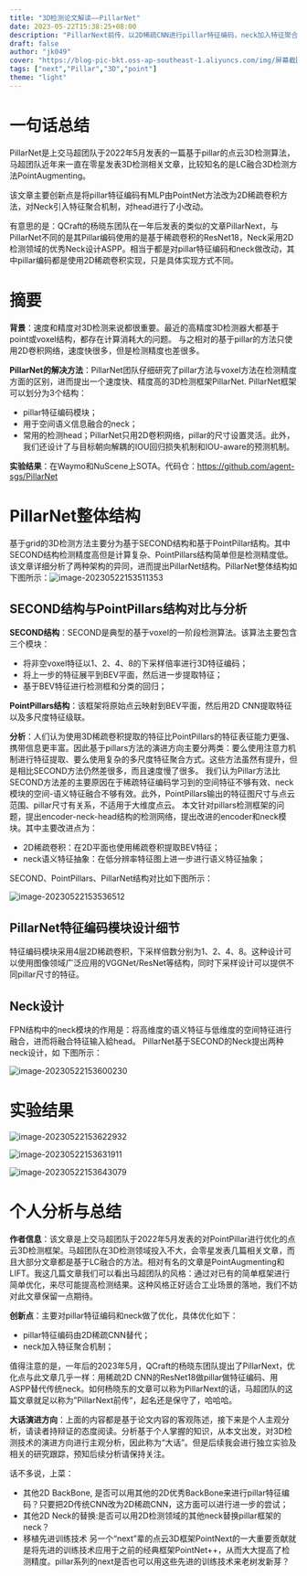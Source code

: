 ```yaml
---
title: "3D检测论文解读——PillarNet"
date: 2023-05-22T15:38:25+08:00
description: "PillarNext前传，以2D稀疏CNN进行pillar特征编码，neck加入特征聚合机制"
draft: false
author: "jk049"
cover: "https://blog-pic-bkt.oss-ap-southeast-1.aliyuncs.com/img/屏幕截图 2022-10-19 215557.png"
tags: ["next","Pillar","3D","point"]
theme: "light"
---
```


# 一句话总结

PillarNet是上交马超团队于2022年5月发表的一篇基于pillar的点云3D检测算法，马超团队近年来一直在零星发表3D检测相关文章，比较知名的是LC融合3D检测方法PointAugmenting。

该文章主要创新点是将pillar特征编码有MLP由PointNet方法改为2D稀疏卷积方法，对Neck引入特征聚合机制，对head进行了小改动。

有意思的是：QCraft的杨晓东团队在一年后发表的类似的文章PillarNext，与PillarNet不同的是其Pillar编码使用的是基于稀疏卷积的ResNet18，Neck采用2D检测领域的优秀Neck设计ASPP。相当于都是对pillar特征编码和neck做改动，其中pillar编码都是使用2D稀疏卷积实现，只是具体实现方式不同。

# 摘要

**背景**：速度和精度对3D检测来说都很重要。最近的高精度3D检测器大都基于point或voxel结构，都存在计算消耗大的问题。 与之相对的基于pillar的方法只使用2D卷积网络，速度快很多，但是检测精度也差很多。 

**PillarNet的解决方法**：PillarNet团队仔细研究了pillar方法与voxel方法在检测精度方面的区别，进而提出一个速度快、精度高的3D检测框架PillarNet. PillarNet框架可以划分为3个结构：

- pillar特征编码模块；
- 用于空间语义信息融合的neck；
- 常用的检测head；PillarNet只用2D卷积网络，pillar的尺寸设置灵活。此外，我们还设计了与目标朝向解耦的IOU回归损失机制和IOU-aware的预测机制。

**实验结果**：在Waymo和NuScene上SOTA。代码仓：https://github.com/agent-sgs/PillarNet

# PillarNet整体结构

基于grid的3D检测方法主要分为基于SECOND结构和基于PointPillar结构。其中SECOND结构检测精度高但是计算复杂、PointPillars结构简单但是检测精度低。该文章详细分析了两种架构的异同，进而提出PillarNet结构。PillarNet整体结构如下图所示：![image-20230522153511353](https://blog-pic-bkt.oss-ap-southeast-1.aliyuncs.com/img/image-20230522153511353.png)

## SECOND结构与PointPillars结构对比与分析

**SECOND结构**：SECOND是典型的基于voxel的一阶段检测算法。该算法主要包含三个模块：

- 将非空voxel特征以1、2、4、8的下采样倍率进行3D特征编码；
- 将上一步的特征展平到BEV平面，然后进一步提取特征；
- 基于BEV特征进行检测框和分类的回归；

**PointPillars结构**：该框架将原始点云映射到BEV平面，然后用2D CNN提取特征以及多尺度特征级联。

**分析**：人们认为使用3D稀疏卷积提取的特征比PointPillars的特征表征能力更强、携带信息更丰富。因此基于pillars方法的演进方向主要分两类：要么使用注意力机制进行特征提取、要么使用复杂的多尺度特征聚合方式。这些方法虽然有提升，但是相比SECOND方法仍然差很多，而且速度慢了很多。 我们认为Pillar方法比SECOND方法差的主要原因在于稀疏特征编码学习到的空间特征不够有效、neck模块的空间-语义特征融合不够有效。此外，PointPillars输出的特征图尺寸与点云范围、pillar尺寸有关系，不适用于大维度点云。 本文针对pillars检测框架的问题，提出encoder-neck-head结构的检测网络，提出改进的encoder和neck模块。其中主要改进点为：

- 2D稀疏卷积：在2D平面也使用稀疏卷积提取BEV特征；
- neck语义特征抽象：在低分辨率特征图上进一步进行语义特征抽象；

SECOND、PointPillars、PillarNet结构对比如下图所示：

![image-20230522153536512](https://blog-pic-bkt.oss-ap-southeast-1.aliyuncs.com/img/image-20230522153536512.png)

## PillarNet特征编码模块设计细节

特征编码模块采用4层2D稀疏卷积，下采样倍数分别为1、2、4、8。这种设计可以使用图像领域广泛应用的VGGNet/ResNet等结构，同时下采样设计可以提供不同pillar尺寸的特征。

## Neck设计

FPN结构中的neck模块的作用是：将高维度的语义特征与低维度的空间特征进行融合，进而将融合特征输入給head。 PillarNet基于SECOND的Neck提出两种neck设计，如 下图所示：

![image-20230522153600230](https://blog-pic-bkt.oss-ap-southeast-1.aliyuncs.com/img/image-20230522153600230.png)

# 实验结果

![image-20230522153622932](https://blog-pic-bkt.oss-ap-southeast-1.aliyuncs.com/img/image-20230522153622932.png)

![image-20230522153631911](https://blog-pic-bkt.oss-ap-southeast-1.aliyuncs.com/img/image-20230522153631911.png)

![image-20230522153643079](https://blog-pic-bkt.oss-ap-southeast-1.aliyuncs.com/img/image-20230522153643079.png)

# 个人分析与总结

**作者信息**：该文章是上交马超团队于2022年5月发表的对PointPillar进行优化的点云3D检测框架。马超团队在3D检测领域投入不大，会零星发表几篇相关文章，而且大部分文章都是基于LC融合的方法。相对有名的文章是PointAugmenting和LIFT。我这几篇文章我们可以看出马超团队的风格：通过对已有的简单框架进行简单优化，来尽可能提高检测结果。这种风格正好适合工业场景的落地，我们不妨对此文章保留一点期待。

**创新点**：主要对pillar特征编码和neck做了优化，具体优化如下：

- pillar特征编码由2D稀疏CNN替代；
- neck加入特征聚合机制；

值得注意的是，一年后的2023年5月，QCraft的杨晓东团队提出了PillarNext，优化点与此文章几乎一样：用稀疏2D CNN的ResNet18做pillar做特征编码、用ASPP替代传统neck。如何杨晓东的文章可以称为PillarNext的话，马超团队的这篇文章就足以称为”PillarNext前传“，起名还是保守了，哈哈哈。

**大话演进方向**：上面的内容都是基于论文内容的客观陈述，接下来是个人主观分析，请读者持辩证的态度阅读。分析基于个人掌握的知识，从本文出发，对3D检测技术的演进方向进行主观分析，因此称为“大话”。但是后续我会进行独立实验及相关的研究跟踪，预知后续分析请保持关注。

话不多说，上菜：

- 其他2D BackBone, 是否可以用其他的2D优秀BackBone来进行pillar特征编码？只要把2D传统CNN改为2D稀疏CNN，这方面可以进行进一步的尝试；
- 其他2D Neck的替换:是否可以用2D检测领域的其他neck替换pillar框架的neck？
- 移植先进训练技术 另一个“next”辈的点云3D框架PointNext的一大重要贡献就是将先进的训练技术应用于之前的经典框架PointNet++，从而大大提高了检测精度。pillar系列的next是否也可以用这些先进的训练技术来老树发新芽？









